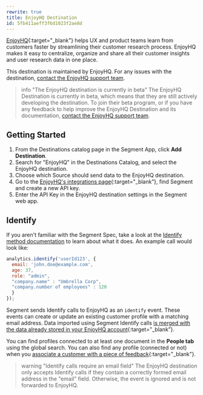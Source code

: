 ```yaml
---
rewrite: true
title: EnjoyHQ Destination
id: 5fb411aeff3f6d1023f2ae8d
---
```

[EnjoyHQ](https://getenjoyhq.com/?utm_source=segmentio&utm_medium=docs&utm_campaign=partners){:target="_blank”} helps UX and product teams learn from customers faster by streamlining their customer research process. EnjoyHQ makes it easy to centralize, organize and share all their customer insights and user research data in one place.


This destination is maintained by EnjoyHQ. For any issues with the destination, [contact the EnjoyHQ support team](mailto:support@getenjoyhq.com).

> info "The EnjoyHQ destination is currently in beta"
> The EnjoyHQ Destination is currently in beta, which means that they are still actively developing the destination. To join their beta program, or if you have any feedback to help improve the EnjoyHQ Destination and its documentation, [contact the EnjoyHQ support team](mailto:support@getenjoyhq.com).


## Getting Started



1. From the Destinations catalog page in the Segment App, click **Add Destination**.
2. Search for "EnjoyHQ" in the Destinations Catalog, and select the EnjoyHQ destination.
3. Choose which Source should send data to the EnjoyHQ destination.
4. Go to the [EnjoyHQ's integrations page](https://app.enjoyhq.com/account/integrations){:target="_blank”}, find Segment and create a new API key.
5. Enter the API Key in the EnjoyHQ destination settings in the Segment web app.



## Identify

If you aren't familiar with the Segment Spec, take a look at the [Identify method documentation](/docs/connections/spec/identify/) to learn about what it does. An example call would look like:

```js
analytics.identify('userId123', {
  email: 'john.doe@example.com',
  age: 37,
  role: "admin",
  "company.name" : "Umbrella Corp",
  "company.number of employees" : 120
  }
});
```

Segment sends Identify calls to EnjoyHQ as an `identify` event. These events can create or update an existing customer profile with a matching email address. Data imported using Segment Identify calls [is merged with the data already stored in your EnjoyHQ account](https://documentation.getenjoyhq.com/article/v9liiusghf-customer-profiles#how_is_customer_data_merged){:target="_blank”}.

You can find profiles connected to at least one document in the **People tab** using the global search. You can also find any profile (connected or not) when you [associate a customer with a piece of feedback](https://documentation.getenjoyhq.com/article/v9liiusghf-customer-profiles#assigning_customers_to_documents){:target="_blank”}.

> warning "Identify calls require an email field"
> The EnjoyHQ destination only accepts Identify calls if they contain a correctly formed email address in the "email" field. Otherwise, the event is ignored and is not forwarded to EnjoyHQ.
